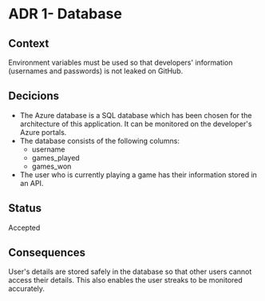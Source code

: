 # ADR 1- Database

## Context
 Environment variables must be used so that developers' information (usernames and passwords) is not leaked on GitHub.

## Decicions
- The Azure database is a SQL database which has been chosen for the architecture of this application. It can be monitored on the developer's Azure portals.
- The database consists of the following columns:
    - username
    - games_played
    - games_won
- The user who is currently playing a game has their information stored in an API.

## Status
Accepted

## Consequences
User's details are stored safely in the database so that other users cannot access their details. This also enables the user streaks to be monitored accurately.

